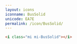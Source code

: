 ```yaml
---
layout: icons
iconname: BusSolid
unicode: EA7E
permalink: /icon/BusSolid/
---
```


``` html
<i class="mi mi-BusSolid"></i>
```
